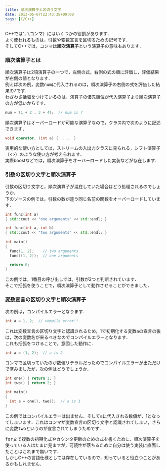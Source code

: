 ```yaml
---
title: 順次演算子と区切り文字
date: 2013-05-07T22:43:38+09:00
tags: [C/C++]
---
```


C\+\+では‘<span style="font-family:monospace">,</span>‘（コンマ）にはいくつかの役割があります．  
よく使われるものは，引数や変数宣言を区切るための記号です．  
そしてC\+\+では，コンマは<span style="font-weight:bold">順次演算子</span>という演算子の意味もあります．

### 順次演算子とは

順次演算子は2項演算子の一つで，左側の式，右側の式の順に評価し，評価結果が右側の値となります．  
例えば次の例，変数<span style="font-family:monospace">num</span>に代入されるのは，順次演算子の右側の式を評価した結果の7です．  
わざわざ括弧をつけているのは，演算子の優先順位が代入演算子より順次演算子の方が低いからです．

```cpp
num = (1 + 2 , 3 + 4);  // num is 7
```

順次演算子はオーバーロードが可能な演算子なので，クラス内で次のように記述できます．

```cpp
void operator, (int a) {  ...  }
```

実用的な使い方としては，ストリームの入出力クラスに見られる，シフト演算子（<>）のような使い方が考えられます．  
実際boostなどでは，順次演算子をオーバーロードした実装などが存在します．



### 引数の区切り文字と順次演算子

引数の区切り文字と，順次演算子が混在していた場合はどう処理されるのでしょうか．  
下のソースの例では，引数の数が違う同じ名前の関数をオーバーロードしています．

```cpp
int func(int a)
{ std::cout << "one arguments" << std::endl; }

int func(int a, int b)
{ std::cout << "two arguments" << std::endl; }
 
int main()
{
  func(1, 2);    // two arguments
  func((1, 2));  // one arguments

  return 0;
}
```

この例では，1番目の呼び出しでは，引数が2つと判断されています．  
そこで括弧を使うことで，順次演算子として動作させることができました．

### 変数宣言の区切り文字と順次演算子

次の例は，コンパイルエラーとなります．

```cpp
int a = 1, 2;  // compile error!!
```

これは変数宣言の区切り文字と認識されるため，1で初期化する変数<span style="font-family:monospace">a</span>の宣言の後は，次の変数名が来るべきなのでコンパイルエラーとなります．  
これも括弧をつけることで，意図した動作に．

```cpp
int a = (1, 2);  // a is 2
```

コンマで区切っていたのが数値リテラルだったのでコンパイルエラーが出ただけで済みましたが，次の例はどうでしょうか．

```cpp
int one() { return 1; }
int two() { return 2; }

int main()
{
  int a = one(), two();  // a is 1
}
```

この例ではコンパイルエラーは出ません．そして<span style="font-family:monospace">a</span>に代入される数値が，1となってしまいます．これはコンマが変数宣言の区切り文字と認識されてしまい，さらに変数<span style="font-family:monospace">two</span>というのが宣言されてしまうためです．

  
<span style="font-family:monospace">for</span>文で複数の初期化式やカウンタ更新のための式を書くために，順次演算子を使っている人はたまに見ますが，可読性が落ちるために自分は使う実装に直面したことはこれまで無いです．  
しかしC\+\+の言語仕様としては存在しているので，知っていると役立つことがあるかもしれません．

